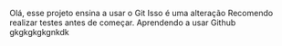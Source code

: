 Olá, esse projeto ensina a usar o Git
Isso é uma alteração
Recomendo realizar testes antes de começar.
Aprendendo a usar Github
gkgkgkgkgnkdk